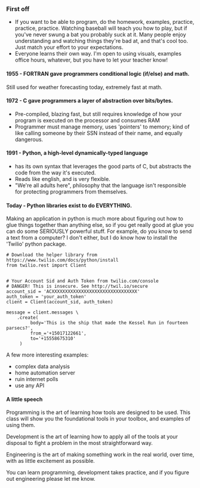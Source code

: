 ### First off
- If you want to be able to program, do the homework, examples, practice, 
practice, practice. Watching baseball will teach you how to play, but if 
you've never swung a bat you probably suck at it. Many people
enjoy understanding and watching things they're bad at, and that's cool
too. Just match your effort to your expectations.
- Everyone learns their own way. I'm open to using visuals, examples
office hours, whatever, but you have to let your teacher know!

#### 1955 - FORTRAN gave programmers conditional logic (if/else) and math.  
Still used for weather forecasting today, extremely fast at math.

#### 1972 - C gave programmers a layer of abstraction over bits/bytes.  
- Pre-compiled, blazing fast, but still requires knowledge of how 
your program is executed on the processor and consumes RAM
- Programmer must manage memory, uses 'pointers' to memory; kind of
like calling someone by their SSN instead of their name, and equally 
dangerous.

#### 1991 - Python, a high-level dynamically-typed language
- has its own syntax that leverages the good parts of C, but 
abstracts the code from the way it's executed.  
- Reads like english, and is very flexible.
- "We're all adults here", philosophy that the language isn't 
responsible for protecting programmers from themselves.

#### Today - Python libraries exist to do EVERYTHING.  
Making an application in python is much more about figuring out how 
to glue things together than anything else, so if you get really good
at glue you can do some SERIOUSLY powerful stuff.
For example, do you know to send a text from a computer? I don't either,
but I do know how to install the 'Twilio' python package.
```
# Download the helper library from https://www.twilio.com/docs/python/install
from twilio.rest import Client


# Your Account Sid and Auth Token from twilio.com/console
# DANGER! This is insecure. See http://twil.io/secure
account_sid = 'ACXXXXXXXXXXXXXXXXXXXXXXXXXXXXXXXX'
auth_token = 'your_auth_token'
client = Client(account_sid, auth_token)

message = client.messages \
    .create(
         body='This is the ship that made the Kessel Run in fourteen parsecs?',
         from_='+15017122661',
         to='+15558675310'
     )
```
A few more interesting examples:
- complex data analysis
- home automation server
- ruin internet polls
- use any API

#### A little speech
Programming is the art of learning how tools are designed to be used. This 
class will show you the foundational tools in your toolbox, and examples 
of using them.

Development is the art of learning how to apply all of the tools at your
disposal to fight a problem in the most straightforward way.

Engineering is the art of making something work in the real world, over
time, with as little excitement as possible.

You can learn programming, development takes practice, and if you figure out
engineering please let me know. 
